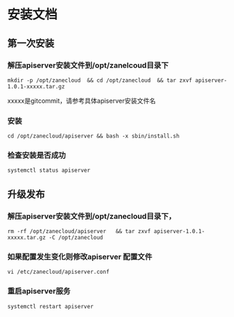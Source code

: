 # 安装文档


## 第一次安装

### 解压apiserver安装文件到/opt/zanelcoud目录下
```
mkdir -p /opt/zanecloud  && cd /opt/zanecloud  && tar zxvf apiserver-1.0.1-xxxxx.tar.gz
```
xxxxx是gitcommit，请参考具体apiserver安装文件名


### 安装

```
cd /opt/zanecloud/apiserver && bash -x sbin/install.sh
```


### 检查安装是否成功

```
systemctl status apiserver

```

## 升级发布
### 解压apiserver安装文件到/opt/zanecloud目录下，

```
rm -rf /opt/zanecloud/apiserver   && tar zxvf apiserver-1.0.1-xxxxx.tar.gz -C /opt/zanecloud
```

### 如果配置发生变化则修改apiserver 配置文件

```
vi /etc/zanecloud/apiserver.conf
```

### 重启apiserver服务
```
systemctl restart apiserver
```

